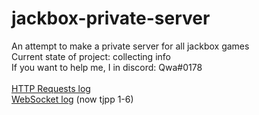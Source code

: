 # jackbox-private-server
An attempt to make a private server for all jackbox games<br />
Current state of project: collecting info<br />
If you want to help me, I in discord: Qwa#0178<br />
<br />
[HTTP Requests log](https://github.com/smpial/jackbox-private-server/blob/main/http_requests.txt)<br />
[WebSocket log](https://github.com/smpial/jackbox-private-server/blob/main/ws_log.txt) (now tjpp 1-6)
